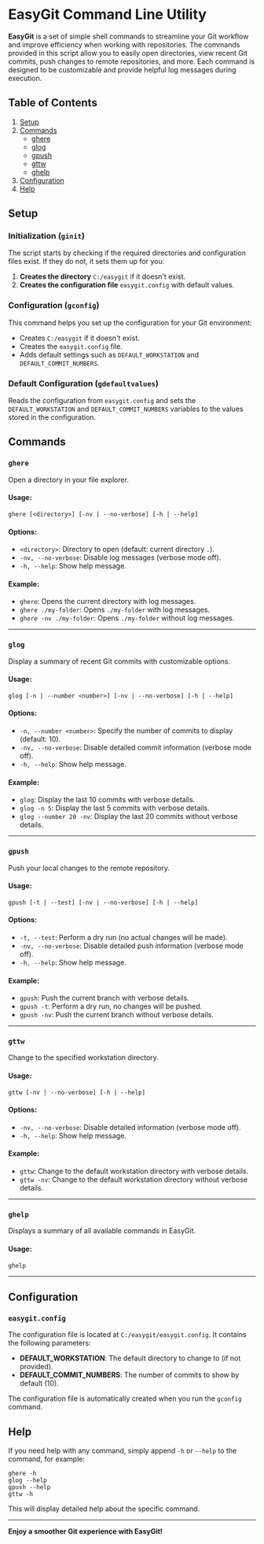 # EasyGit Command Line Utility

**EasyGit** is a set of simple shell commands to streamline your Git workflow and improve efficiency when working with repositories. The commands provided in this script allow you to easily open directories, view recent Git commits, push changes to remote repositories, and more. Each command is designed to be customizable and provide helpful log messages during execution.

## Table of Contents
1. [Setup](#setup)
2. [Commands](#commands)
    - [ghere](#ghere)
    - [glog](#glog)
    - [gpush](#gpush)
    - [gttw](#gttw)
    - [ghelp](#ghelp)
3. [Configuration](#configuration)
4. [Help](#help)

## Setup

### Initialization (`ginit`)
The script starts by checking if the required directories and configuration files exist. If they do not, it sets them up for you:

1. **Creates the directory** `C:/easygit` if it doesn't exist.
2. **Creates the configuration file** `easygit.config` with default values.

### Configuration (`gconfig`)
This command helps you set up the configuration for your Git environment:
- Creates `C:/easygit` if it doesn't exist.
- Creates the `easygit.config` file.
- Adds default settings such as `DEFAULT_WORKSTATION` and `DEFAULT_COMMIT_NUMBERS`.

### Default Configuration (`gdefaultvalues`)
Reads the configuration from `easygit.config` and sets the `DEFAULT_WORKSTATION` and `DEFAULT_COMMIT_NUMBERS` variables to the values stored in the configuration.

## Commands

### `ghere`
Open a directory in your file explorer.

#### Usage:
```
ghere [<directory>] [-nv | --no-verbose] [-h | --help]
```

#### Options:
- `<directory>`: Directory to open (default: current directory `.`).
- `-nv, --no-verbose`: Disable log messages (verbose mode off).
- `-h, --help`: Show help message.

#### Example:
- `ghere`: Opens the current directory with log messages.
- `ghere ./my-folder`: Opens `./my-folder` with log messages.
- `ghere -nv ./my-folder`: Opens `./my-folder` without log messages.

---

### `glog`
Display a summary of recent Git commits with customizable options.

#### Usage:
```
glog [-n | --number <number>] [-nv | --no-verbose] [-h | --help]
```

#### Options:
- `-n, --number <number>`: Specify the number of commits to display (default: 10).
- `-nv, --no-verbose`: Disable detailed commit information (verbose mode off).
- `-h, --help`: Show help message.

#### Example:
- `glog`: Display the last 10 commits with verbose details.
- `glog -n 5`: Display the last 5 commits with verbose details.
- `glog --number 20 -nv`: Display the last 20 commits without verbose details.

---

### `gpush`
Push your local changes to the remote repository.

#### Usage:
```
gpush [-t | --test] [-nv | --no-verbose] [-h | --help]
```

#### Options:
- `-t, --test`: Perform a dry run (no actual changes will be made).
- `-nv, --no-verbose`: Disable detailed push information (verbose mode off).
- `-h, --help`: Show help message.

#### Example:
- `gpush`: Push the current branch with verbose details.
- `gpush -t`: Perform a dry run, no changes will be pushed.
- `gpush -nv`: Push the current branch without verbose details.

---

### `gttw`
Change to the specified workstation directory.

#### Usage:
```
gttw [-nv | --no-verbose] [-h | --help]
```

#### Options:
- `-nv, --no-verbose`: Disable detailed information (verbose mode off).
- `-h, --help`: Show help message.

#### Example:
- `gttw`: Change to the default workstation directory with verbose details.
- `gttw -nv`: Change to the default workstation directory without verbose details.

---

### `ghelp`
Displays a summary of all available commands in EasyGit.

#### Usage:
```
ghelp
```

---

## Configuration

### `easygit.config`
The configuration file is located at `C:/easygit/easygit.config`. It contains the following parameters:
- **DEFAULT_WORKSTATION**: The default directory to change to (if not provided).
- **DEFAULT_COMMIT_NUMBERS**: The number of commits to show by default (10).

The configuration file is automatically created when you run the `gconfig` command.

## Help

If you need help with any command, simply append `-h` or `--help` to the command, for example:

```
ghere -h
glog --help
gpush --help
gttw -h
```

This will display detailed help about the specific command.

---

**Enjoy a smoother Git experience with EasyGit!**